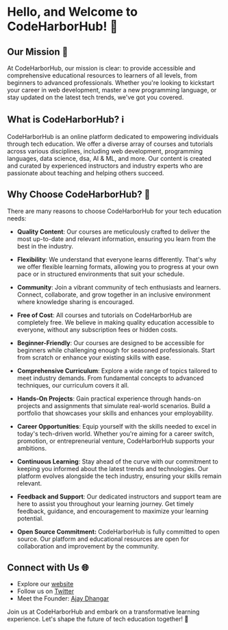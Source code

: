 # Hello, and Welcome to CodeHarborHub! 👋

## Our Mission 🚀

At CodeHarborHub, our mission is clear: to provide accessible and comprehensive educational resources to learners of all levels, from beginners to advanced professionals. Whether you're looking to kickstart your career in web development, master a new programming language, or stay updated on the latest tech trends, we've got you covered.

## What is CodeHarborHub? ℹ️

CodeHarborHub is an online platform dedicated to empowering individuals through tech education. We offer a diverse array of courses and tutorials across various disciplines, including web development, programming languages, data science, dsa, AI & ML,  and more. Our content is created and curated by experienced instructors and industry experts who are passionate about teaching and helping others succeed.

## Why Choose CodeHarborHub? 🌟

There are many reasons to choose CodeHarborHub for your tech education needs:

- **Quality Content**: Our courses are meticulously crafted to deliver the most up-to-date and relevant information, ensuring you learn from the best in the industry.
  
- **Flexibility**: We understand that everyone learns differently. That's why we offer flexible learning formats, allowing you to progress at your own pace or in structured environments that suit your schedule.
  
- **Community**: Join a vibrant community of tech enthusiasts and learners. Connect, collaborate, and grow together in an inclusive environment where knowledge sharing is encouraged.
  
- **Free of Cost**: All courses and tutorials on CodeHarborHub are completely free. We believe in making quality education accessible to everyone, without any subscription fees or hidden costs.

- **Beginner-Friendly**: Our courses are designed to be accessible for beginners while challenging enough for seasoned professionals. Start from scratch or enhance your existing skills with ease.
  
- **Comprehensive Curriculum**: Explore a wide range of topics tailored to meet industry demands. From fundamental concepts to advanced techniques, our curriculum covers it all.
  
- **Hands-On Projects**: Gain practical experience through hands-on projects and assignments that simulate real-world scenarios. Build a portfolio that showcases your skills and enhances your employability.
  
- **Career Opportunities**: Equip yourself with the skills needed to excel in today's tech-driven world. Whether you're aiming for a career switch, promotion, or entrepreneurial venture, CodeHarborHub supports your ambitions.
  
- **Continuous Learning**: Stay ahead of the curve with our commitment to keeping you informed about the latest trends and technologies. Our platform evolves alongside the tech industry, ensuring your skills remain relevant.
  
- **Feedback and Support**: Our dedicated instructors and support team are here to assist you throughout your learning journey. Get timely feedback, guidance, and encouragement to maximize your learning potential.

- **Open Source Commitment:** CodeHarborHub is fully committed to open source. Our platform and educational resources are open for collaboration and improvement by the community.

## Connect with Us 🌐

- Explore our [website](https://codeharborhub.github.io/)
- Follow us on [Twitter](https://x.com/CodesWithAjay)
- Meet the Founder: [Ajay Dhangar](https://github.com/Ajay-Dhangar)

Join us at CodeHarborHub and embark on a transformative learning experience. Let's shape the future of tech education together! 🌟
